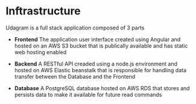 # Inftrastructure

Udagram is a full stack application composed of 3 parts

- **Frontend** The application user interface created using Angular and hosted on an AWS S3 bucket that is publically available and has static web hosting enabled

- **Backend** A RESTful API creaded using a node.js environment and hosted on AWS Elastic beanstalk that is responsible for handling data transfer between the Database and the Frontend

- **Database** A PostgreSQL database hosted on AWS RDS that stores and persists data to make it available for future read commands
